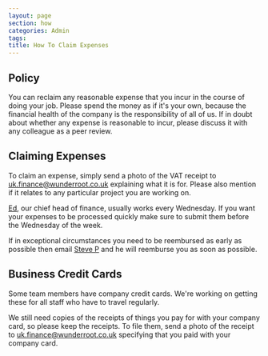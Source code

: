 ```yaml
---
layout: page
section: how
categories: Admin
tags:
title: How To Claim Expenses
---
```



## Policy
You can reclaim any reasonable expense that you incur in the course of doing your job. Please spend the money as if it's your own, because the financial health of the company is the responsibility of all of us.
If in doubt about whether any expense is reasonable to incur, please discuss it with any colleague as a peer review.

## Claiming Expenses
To claim an expense, simply send a photo of the VAT receipt to uk.finance@wunderroot.co.uk explaining what it is for. Please also mention if it relates to any particular project you are working on.

[Ed](/who), our chief head of finance, usually works every Wednesday. If you want your expenses to be processed quickly make sure to submit them before the Wednesday of the week. 

If in exceptional circumstances you need to be reembursed as early as possible then email [Steve P](/who) and he will reemburse you as soon as possible.

## Business Credit Cards
Some team members have company credit cards. We're working on getting these for all staff who have to travel regularly.

We still need copies of the receipts of things you pay for with your company card, so please keep the receipts. To file them, send a photo of the receipt to uk.finance@wunderroot.co.uk specifying that you paid with your company card.
